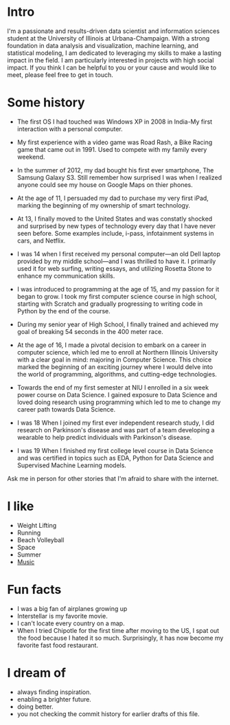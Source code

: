 
# Intro

I'm a passionate and results-driven data scientist and information sciences student at the University of Illinois at Urbana-Champaign. With a strong foundation in data analysis and visualization, machine learning, and statistical modeling, I am dedicated to leveraging my skills to make a lasting impact in the field. I am particularly interested in projects with high social impact. If you think I can be helpful to you or your cause and would like to meet, please feel free to get in touch.

# Some history

- The first OS I had touched was Windows XP in 2008 in India-My first interaction with a personal computer. 

- My first experience with a video game was Road Rash, a Bike Racing game that came out in 1991. Used to compete with my family every weekend.

- In the summer of 2012, my dad bought his first ever smartphone, The Samsung Galaxy S3. Still remember how surprised I was when I realized anyone could see my house on Google Maps on thier phones. 

- At the age of 11, I persuaded my dad to purchase my very first iPad, marking the beginning of my ownership of smart technology.

- At 13, I finally moved to the United States and was constatly shocked and surprised by new types of technology every day that I have never seen before. Some examples include, i-pass, infotainment systems in cars, and Netflix.

- I was 14 when I first received my personal computer—an old Dell laptop provided by my middle school—and I was thrilled to have it. I primarily used it for web surfing, writing essays, and utilizing Rosetta Stone to enhance my communication skills.

- I was introduced to programming at the age of 15, and my passion for it began to grow. I took my first computer science course in high school, starting with Scratch and gradually progressing to writing code in Python by the end of the course.

- During my senior year of High School, I finally trained and achieved my goal of breaking 54 seconds in the 400 meter race. 

- At the age of 16, I made a pivotal decision to embark on a career in computer science, which led me to enroll at Northern Illinois University with a clear goal in mind: majoring in Computer Science. This choice marked the beginning of an exciting journey where I would delve into the world of programming, algorithms, and cutting-edge technologies.

- Towards the end of my first semester at NIU I enrolled in a six week power course on Data Science. I gained exposure to Data Science and loved doing research using programming which led to me to change my career path towards Data Science.

- I was 18 When I joined my first ever independent research study, I did research on Parkinson's disease and was part of a team developing a wearable to help predict individuals with Parkinson's disease. 

- I was 19 When I finished my first college level course in Data Science and was certified in topics such as EDA, Python for Data Science and Supervised Machine Learning models. 

Ask me in person for other stories that I'm afraid to share with the internet.

# I like

- Weight Lifting
- Running
- Beach Volleyball
- Space
- Summer
- [Music](https://open.spotify.com/user/u5fvtirwyp9xk8jtstmw60rbg?si=046a135647434f4a)



# Fun facts

- I was a big fan of airplanes growing up 
- Interstellar is my favorite movie. 
- I can't locate every country on a map.
- When I tried Chipotle for the first time after moving to the US, I spat out the food because I hated it so much. Surprisingly, it has now become my favorite fast food restaurant. 


# I dream of

- always finding inspiration.
- enabling a brighter future.
- doing better.
- you not checking the commit history for earlier drafts of this file.

